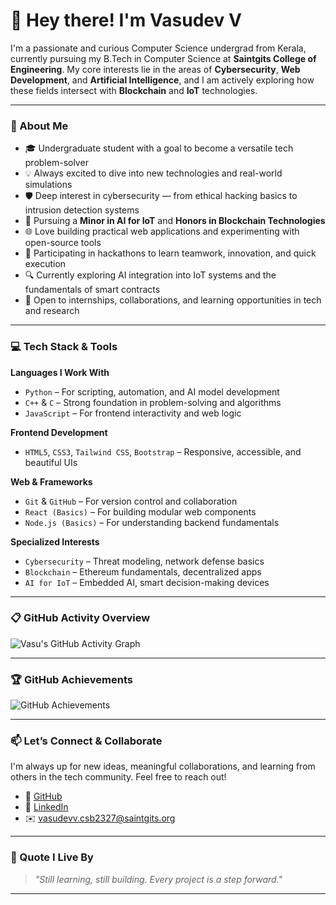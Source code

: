 # 👋 Hey there! I'm Vasudev V

I'm a passionate and curious Computer Science undergrad from Kerala, currently pursuing my B.Tech in Computer Science at **Saintgits College of Engineering**. My core interests lie in the areas of **Cybersecurity**, **Web Development**, and **Artificial Intelligence**, and I am actively exploring how these fields intersect with **Blockchain** and **IoT** technologies.

---

### 🧠 About Me

- 🎓 Undergraduate student with a goal to become a versatile tech problem-solver
- 💡 Always excited to dive into new technologies and real-world simulations
- 🛡️ Deep interest in cybersecurity — from ethical hacking basics to intrusion detection systems
- 🧠 Pursuing a **Minor in AI for IoT** and **Honors in Blockchain Technologies**
- 🌐 Love building practical web applications and experimenting with open-source tools
- 🚀 Participating in hackathons to learn teamwork, innovation, and quick execution
- 🔍 Currently exploring AI integration into IoT systems and the fundamentals of smart contracts
- 🤝 Open to internships, collaborations, and learning opportunities in tech and research

---

### 💻 Tech Stack & Tools

**Languages I Work With**  
- `Python` – For scripting, automation, and AI model development  
- `C++` & `C` – Strong foundation in problem-solving and algorithms  
- `JavaScript` – For frontend interactivity and web logic

**Frontend Development**  
- `HTML5`, `CSS3`, `Tailwind CSS`, `Bootstrap` – Responsive, accessible, and beautiful UIs

**Web & Frameworks**  
- `Git` & `GitHub` – For version control and collaboration  
- `React (Basics)` – For building modular web components  
- `Node.js (Basics)` – For understanding backend fundamentals

**Specialized Interests**  
- `Cybersecurity` – Threat modeling, network defense basics  
- `Blockchain` – Ethereum fundamentals, decentralized apps  
- `AI for IoT` – Embedded AI, smart decision-making devices

---

### 📋 GitHub Activity Overview

![Vasu's GitHub Activity Graph](https://github-readme-activity-graph.vercel.app/graph?username=Vasu-uu&theme=tokyonight)

---

### 🏆 GitHub Achievements

![GitHub Achievements](https://github-profile-trophy.vercel.app/?username=Vasu-uu&theme=tokyonight&no-frame=true&no-bg=true)

---

### 📫 Let’s Connect & Collaborate

I'm always up for new ideas, meaningful collaborations, and learning from others in the tech community. Feel free to reach out!

- 🔗 [GitHub](https://github.com/Vasu-uu)  
- 🔗 [LinkedIn](https://linkedin.com/in/vasudev-v-)  
- ✉️ vasudevv.csb2327@saintgits.org  

---

### 📌 Quote I Live By

> *"Still learning, still building. Every project is a step forward."*

---

